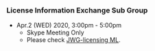 ### License Information Exchange Sub Group

- Apr.2 (WED) 2020,  3:00pm - 5:00pm
    - Skype Meeting Only
    - Please check [JWG-licensing ML](https://lists.openchainproject.org/g/japan-sg-licensing).

